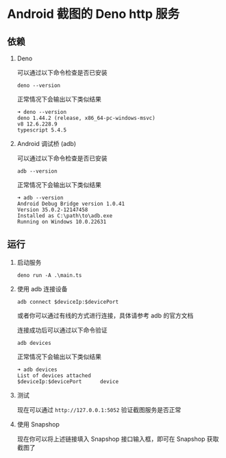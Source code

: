 # Android 截图的 Deno http 服务

## 依赖

1. Deno

    可以通过以下命令检查是否已安装

    ```shell
    deno --version
    ```

    正常情况下会输出以下类似结果

    ```shell
    ➜ deno --version
    deno 1.44.2 (release, x86_64-pc-windows-msvc)
    v8 12.6.228.9
    typescript 5.4.5
    ```

2. Android 调试桥 (adb)

    可以通过以下命令检查是否已安装

    ```shell
    adb --version
    ```

    正常情况下会输出以下类似结果

    ```shell
    ➜ adb --version
    Android Debug Bridge version 1.0.41
    Version 35.0.2-12147458
    Installed as C:\path\to\adb.exe
    Running on Windows 10.0.22631
    ```

## 运行

1. 启动服务

    ```shell
    deno run -A .\main.ts
    ```

2. 使用 adb 连接设备

    ```shell
    adb connect $deviceIp:$devicePort
    ```

    或者你可以通过有线的方式进行连接，具体请参考 adb 的官方文档

    连接成功后可以通过以下命令验证

    ```shell
    adb devices
    ```

    正常情况下会输出以下类似结果

    ```shell
    ➜ adb devices
    List of devices attached
    $deviceIp:$devicePort      device
    ```

3. 测试

    现在可以通过 `http://127.0.0.1:5052` 验证截图服务是否正常

4. 使用 Snapshop

    现在你可以将上述链接填入 Snapshop 接口输入框，即可在 Snapshop 获取截图了
